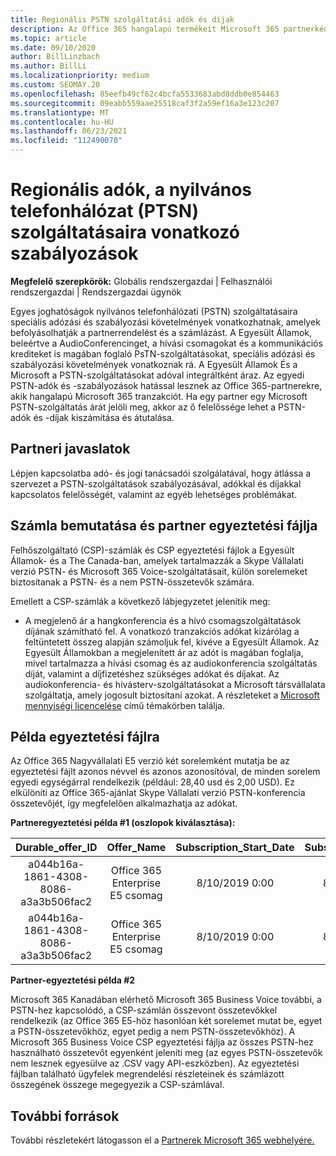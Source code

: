 ```yaml
---
title: Regionális PSTN szolgáltatási adók és díjak
description: Az Office 365 hangalapú termékeit Microsoft 365 partnerként regionális adókra, díjakra vagy a PSTN-szolgáltatásokra vonatkozó szabályozási követelmények vonatkozhatnak Önre.
ms.topic: article
ms.date: 09/10/2020
author: BillLinzbach
ms.author: BillLi
ms.localizationpriority: medium
ms.custom: SEOMAY.20
ms.openlocfilehash: 85eefb49cf62c4bcfa5533683abd8ddb0e854463
ms.sourcegitcommit: 09eabb559aae25518caf3f2a59ef16a3e123c207
ms.translationtype: MT
ms.contentlocale: hu-HU
ms.lasthandoff: 06/23/2021
ms.locfileid: "112490070"
---
```

# <a name="regional-taxes-regulations-for-public-switched-telephone-network-ptsn-services"></a>Regionális adók, a nyilvános telefonhálózat (PTSN) szolgáltatásaira vonatkozó szabályozások

**Megfelelő szerepkörök:** Globális rendszergazdai | Felhasználói rendszergazdai | Rendszergazdai ügynök

Egyes joghatóságok nyilvános telefonhálózati (PSTN) szolgáltatásaira speciális adózási és szabályozási követelmények vonatkozhatnak, amelyek befolyásolhatják a partnerrendelést és a számlázást. A Egyesült Államok, beleértve a AudioConferencinget, a hívási csomagokat és a kommunikációs krediteket is magában foglaló PsTN-szolgáltatásokat, speciális adózási és szabályozási követelmények vonatkoznak rá. A Egyesült Államok És a Microsoft a PSTN-szolgáltatásokat adóval integráltként áraz.  Az egyedi PSTN-adók és -szabályozások hatással lesznek az Office 365-partnerekre, akik hangalapú Microsoft 365 tranzakciót.  Ha egy partner egy Microsoft PSTN-szolgáltatás árát jelöli meg, akkor az ő felelőssége lehet a PSTN-adók és -díjak kiszámítása és átutalása.

## <a name="partner-recommendations"></a>Partneri javaslatok

Lépjen kapcsolatba adó- és jogi tanácsadói szolgálatával, hogy átlássa a szervezet a PSTN-szolgáltatások szabályozásával, adókkal és díjakkal kapcsolatos felelősségét, valamint az egyéb lehetséges problémákat.

## <a name="invoice-presentation-and-partner-reconciliation-file"></a>Számla bemutatása és partner egyeztetési fájlja

Felhőszolgáltató (CSP)-számlák és CSP egyeztetési fájlok a Egyesült Államok- és a The Canada-ban, amelyek tartalmazzák a Skype Vállalati verzió PSTN- és Microsoft 365 Voice-szolgáltatásait, külön sorelemeket biztosítanak a PSTN- és a nem PSTN-összetevők számára.

Emellett a CSP-számlák a következő lábjegyzetet jelenítik meg:

* A megjelenő ár a hangkonferencia és a hívó csomagszolgáltatások díjának számítható fel.  A vonatkozó tranzakciós adókat kizárólag a feltüntetett összeg alapján számoljuk fel, kivéve a Egyesült Államok.  Az Egyesült Államokban a megjelenített ár az adót is magában foglalja, mivel tartalmazza a hívási csomag és az audiokonferencia szolgáltatás díját, valamint a díjfizetéshez szükséges adókat és díjakat.  Az audiokonferencia- és hívásterv-szolgáltatásokat a Microsoft társvállalata szolgáltatja, amely jogosult biztosítani azokat.  A részleteket a [Microsoft mennyiségi licencelése](https://go.microsoft.com/fwlink/?LinkId=690247) című témakörben találja.

## <a name="reconciliation-file-example"></a>Példa egyeztetési fájlra

Az Office 365 Nagyvállalati E5 verzió két sorelemként mutatja be az egyeztetési fájlt azonos névvel és azonos azonosítóval, de minden sorelem egyedi egységárral rendelkezik (például: 28,40 usd és 2,00 USD). Ez elkülöníti az Office 365-ajánlat Skype Vállalati verzió PSTN-konferencia összetevőjét, így megfelelően alkalmazhatja az adókat.

**Partneregyeztetési példa #1 (oszlopok kiválasztása):**

|**Durable_offer_ID**|**Offer_Name**|**Subscription_Start_Date**|**Subscription_End_Date**|**Charge_Start_Date**|**Charge_End_Date**|**Charge_Type**|**Unit_Price**|
|:----:|:----:|:----:|:----:|:----:|:----:|:----:|:----:|
|a044b16a-1861-4308-8086-a3a3b506fac2   |Office 365 Enterprise E5 csomag   |8/10/2019 0:00   |8/11/2019 0:00   |8/11/2019 0:00|9/10/2019 0:00   |Ciklus díja   |28,40   |
|a044b16a-1861-4308-8086-a3a3b506fac2   |Office 365 Enterprise E5 csomag   |8/10/2019 0:00   |8/11/2019 0:00   |8/11/2019 0:00   |9/10/2019 0:00   |Ciklus díja   |2.00   |

**Partner-egyeztetési példa #2**

Microsoft 365 Kanadában elérhető Microsoft 365 Business Voice további, a PSTN-hez kapcsolódó, a CSP-számlán összevont összetevőkkel rendelkezik (az Office 365 E5-höz hasonlóan két sorelemet mutat be, egyet a PSTN-összetevőkhöz, egyet pedig a nem PSTN-összetevőkhöz).  A Microsoft 365 Business Voice CSP egyeztetési fájlja az összes PSTN-hez használható összetevőt egyenként jeleníti meg (az egyes PSTN-összetevők nem lesznek egyesülve az .CSV vagy API-eszközben).  Az egyeztetési fájlban található ügyfelek megrendelési részleteinek és számlázott összegének összege megegyezik a CSP-számlával.

## <a name="additional-resources"></a>További források
További részletekért látogasson el a [Partnerek Microsoft 365 webhelyére.](https://www.microsoft.com/microsoft-365/partners/)

